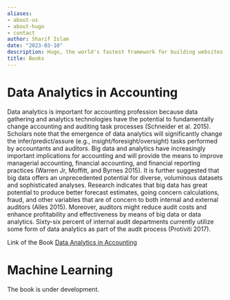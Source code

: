 ```yaml
---
aliases:
- about-us
- about-hugo
- contact
author: Sharif Islam
date: "2023-03-10"
description: Hugo, the world's fastest framework for building websites
title: Books
---
```


# Data Analytics in Accounting

Data analytics is important for accounting profession because data gathering and analytics technologies have the potential to fundamentally change accounting and auditing task processes (Schneider et al. 2015). Scholars note that the emergence of data analytics will significantly change the infer/predict/assure (e.g., insight/foresight/oversight) tasks performed by accountants and auditors. Big data and analytics have increasingly important implications for accounting and will provide the means to improve managerial accounting, financial accounting, and financial reporting practices (Warren Jr, Moffitt, and Byrnes 2015). It is further suggested that big data offers an unprecedented potential for diverse, voluminous datasets and sophisticated analyses. Research indicates that big data has great potential to produce better forecast estimates, going concern calculations, fraud, and other variables that are of concern to both internal and external auditors (Alles 2015). Moreover, auditors might reduce audit costs and enhance profitability and effectiveness by means of big data or data analytics. Sixty-six percent of internal audit departments currently utilize some form of data analytics as part of the audit process (Protiviti 2017).

Link of the Book [Data Analytics in Accounting](https://daina.netlify.app/)

# Machine Learning

The book is under development.
